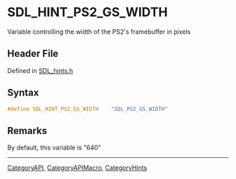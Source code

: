 # SDL_HINT_PS2_GS_WIDTH

Variable controlling the width of the PS2's framebuffer in pixels

## Header File

Defined in [SDL_hints.h](https://github.com/libsdl-org/SDL/blob/SDL2/include/SDL_hints.h)

## Syntax

```c
#define SDL_HINT_PS2_GS_WIDTH    "SDL_PS2_GS_WIDTH"
```

## Remarks

By default, this variable is "640"

----
[CategoryAPI](CategoryAPI), [CategoryAPIMacro](CategoryAPIMacro), [CategoryHints](CategoryHints)

